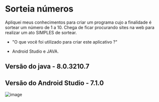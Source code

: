 # Sorteia números
Apliquei meus conhecimentos para criar um programa cujo a finalidade é sortear um número de 1 a 10. Chega de ficar procurando sites na web para realizar um ato SIMPLES de sortear.
* "O que você foi utilizado para criar este aplicativo ?"
- Android Studio e JAVA.

## Versão do java - 8.0.3210.7
## Versão do Android Studio - 7.1.0

![image](https://user-images.githubusercontent.com/97804377/152378357-5e879cd2-7c8d-44be-bc39-f19aa0d94fab.png)

